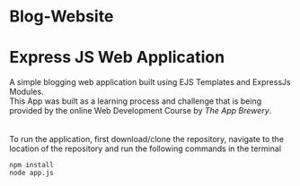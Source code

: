 # Blog-Website

# Express JS Web Application 
A simple blogging web application built using EJS Templates and ExpressJs Modules.\
This App was built as a learning process and challenge that is being provided by the online Web Development Course by <i>The App Brewery</i>.\
\
\
To run the application, first download/clone the repository, navigate to the location of the repository and run the following commands in the terminal

`npm install`\
`node app.js`



